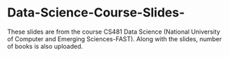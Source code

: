 # Data-Science-Course-Slides-
These slides are from the course CS481 Data Science (National University of Computer and Emerging Sciences-FAST).  Along with the slides, number of books is also uploaded. 

